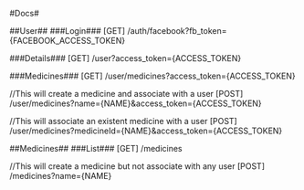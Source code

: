 #Docs#

##User##
###Login###
  [GET] /auth/facebook?fb_token={FACEBOOK_ACCESS_TOKEN}

###Details###
  [GET] /user?access_token={ACCESS_TOKEN}

###Medicines###
  [GET] /user/medicines?access_token={ACCESS_TOKEN}

  //This will create a medicine and associate with a user
  [POST] /user/medicines?name={NAME}&access_token={ACCESS_TOKEN}

  //This will associate an existent medicine with a user
  [POST] /user/medicines?medicineId={NAME}&access_token={ACCESS_TOKEN}


##Medicines##
###List###
  [GET] /medicines

  //This will create a medicine but not associate with any user
  [POST] /medicines?name={NAME}
